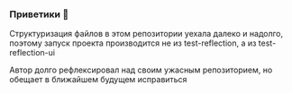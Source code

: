 ### Приветики 👋

Структуризация файлов в этом репозитории уехала далеко и надолго, поэтому запуск проекта производится не из test-reflection, а из test-reflection-ui

Автор долго рефлексировал над своим ужасным репозиторием, но обещает в ближайшем будущем исправиться 
